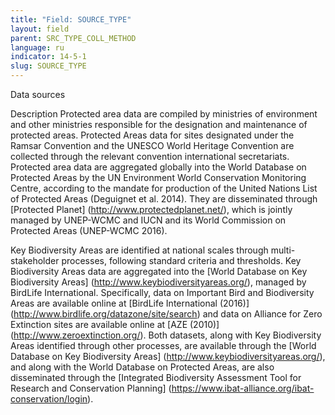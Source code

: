 ```yaml
---
title: "Field: SOURCE_TYPE"
layout: field
parent: SRC_TYPE_COLL_METHOD
language: ru
indicator: 14-5-1
slug: SOURCE_TYPE
---
```

Data sources

Description
Protected area data are compiled by ministries of environment and other ministries responsible for the designation and maintenance of protected areas. Protected Areas data for sites designated under the Ramsar Convention and the UNESCO World Heritage Convention are collected through the relevant convention international secretariats. Protected area data are aggregated globally into the World Database on Protected Areas by the UN Environment World Conservation Monitoring Centre, according to the mandate for production of the United Nations List of Protected Areas (Deguignet et al. 2014). They are disseminated through [Protected Planet] (http://www.protectedplanet.net/), which is jointly managed by UNEP-WCMC and IUCN and its World Commission on Protected Areas (UNEP-WCMC 2016).

Key Biodiversity Areas are identified at national scales through multi-stakeholder processes, following standard criteria and thresholds. Key Biodiversity Areas data are aggregated into the [World Database on Key Biodiversity Areas] (http://www.keybiodiversityareas.org/), managed by BirdLife International. Specifically, data on Important Bird and Biodiversity Areas are available online at [BirdLife International (2016)] (http://www.birdlife.org/datazone/site/search) and data on Alliance for Zero Extinction sites are available online at [AZE (2010)] (http://www.zeroextinction.org/). Both datasets, along with Key Biodiversity Areas identified through other processes, are available through the [World Database on Key Biodiversity Areas] (http://www.keybiodiversityareas.org/), and along with the World Database on Protected Areas, are also disseminated through the [Integrated Biodiversity Assessment Tool for Research and Conservation Planning] (https://www.ibat-alliance.org/ibat-conservation/login).